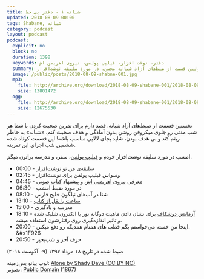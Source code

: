 ```yaml
---
title: شبانه ۱ - دفتر بی خط
updated: 2018-08-09 00:00
tags: Shabane, شبانه
category: podcast
layout: podcast
podcast:
  explicit: no
  block: no
  duration: 1398
  keywords: دفتر، نوشت افزار، فیلیپ پولمن، نیروی اهریمن اش
  summary: اولین قسمت از ضبط‌های آزاد شبانه محسن. در مورد سلیقه نوشت‌افزار.
  image: /public/posts/2018-08-09-shabne-001.jpg
  mp3:
    file: http://archive.org/download/2018-08-09-shabane-001/2018-08-09-shabane-001.mp3
    size: 13801472
  ogg:
    file: http://archive.org/download/2018-08-09-shabane-001/2018-08-09-shabane-001.ogg
    size: 12675530
---
```

نخستین قسمت از ضبط‌های آزاد شبانه. قصد دارم برای تمرین صحبت کردن با شما هر شب مدتی رو جلوی میکروفن روشن بدون آمادگی و هدف صحبت کنم. «شبانه» به خاطر ریتم کند و بی هدف بودن، شاید بجای لالایی مناسب باشه! این قسمت کوتاه شده ششمین شب اجرای این تمرینه.

امشب در مورد سلیقه نوشت‌افزار خودم و [فیلیپ پولمن](https://fa.wikipedia.org/wiki/%D9%81%DB%8C%D9%84%DB%8C%D9%BE_%D9%BE%D9%88%D9%84%D9%85%D9%86)، سفر، و مدرسه براتون میگم.

* 00:00 - سلیقه‌ی من تو نوشت‌افزار
* 02:45 - وسواس فیلیپ پولمن برای نوشت‌افزار
* 04:45 - معرفی [نیروی اهریمنی اش](https://fa.wikipedia.org/wiki/%D9%86%DB%8C%D8%B1%D9%88%DB%8C_%D8%A7%D9%87%D8%B1%DB%8C%D9%85%D9%86%DB%8C%E2%80%8C%D8%A7%D8%B4) و پیشنهاد [کتاب صوتی](https://www.audible.com/series?asin=B006K1ML9G)
* 06:30 - در مورد ضبط امشب
* 08:10 - شنا در آب‌های نیلگون خلیج فارس
* 13:10 - [ساعت با نقل از کتاب](http://jenevoldsen.com/literature-clock/)
* 15:00 - مدرسه و یادگیری
* 18:10 - [آزمایش دوشکاف](https://fa.wikipedia.org/wiki/%D8%A2%D8%B2%D9%85%D8%A7%DB%8C%D8%B4_%D8%AF%D9%88%D8%B4%DA%A9%D8%A7%D9%81) برای نشان دادن ماهیت دوگانه نور یا الکترون شلیک شده و تاثیر اندازه‌گیری روی رفتارشون استفاده میشه.
* 20:00 - اینجا منِ خسته می‌خواستم بگم قطب های همنام همدیگه رو دفع میکنن. &#x1F926
* 20:50 - حرف آخر و شب‌بخیر


ضبط شده در تاریخ ۱۸ مرداد ۱۳۹۷ (۰۹ آگوست ۲۰۱۸)


لوپ پیانو پس‌زمینه: [Alone by Shady Dave (CC BY NC)](https://freesound.org/people/ShadyDave/sounds/277447/)  
تصویر: [Public Domain (1867)](https://www.flickr.com/photos/internetarchivebookimages/14767982673/)  

